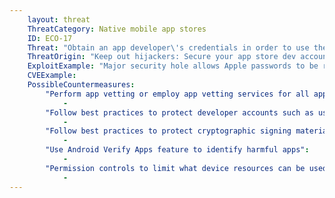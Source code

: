 ```yaml
---
    layout: threat
    ThreatCategory: Native mobile app stores
    ID: ECO-17
    Threat: "Obtain an app developer\'s credentials in order to use their credentials to sign and distribute a new malicious app under the developers name / reputation"
    ThreatOrigin: "Keep out hijackers: Secure your app store dev account [^150]"
    ExploitExample: "Major security hole allows Apple passwords to be reset with only email address, date of birth (update) [^152]"
    CVEExample:
    PossibleCountermeasures:
        "Perform app vetting or employ app vetting services for all applications, including updated versions.":
            - 
        "Follow best practices to protect developer accounts such as using MFA. [^159] [^160]":
            - 
        "Follow best practices to protect cryptographic signing material for applications [^162]":
            - 
        "Use Android Verify Apps feature to identify harmful apps":
            - 
        "Permission controls to limit what device resources can be used by apps":
            - 
---
```

